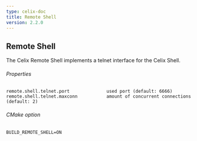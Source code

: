 ```yaml
---
type: celix-doc
title: Remote Shell
version: 2.2.0
---
```


<!--
Licensed to the Apache Software Foundation (ASF) under one or more
contributor license agreements.  See the NOTICE file distributed with
this work for additional information regarding copyright ownership.
The ASF licenses this file to You under the Apache License, Version 2.0
(the "License"); you may not use this file except in compliance with
the License.  You may obtain a copy of the License at
   
    http://www.apache.org/licenses/LICENSE-2.0

Unless required by applicable law or agreed to in writing, software
distributed under the License is distributed on an "AS IS" BASIS,
WITHOUT WARRANTIES OR CONDITIONS OF ANY KIND, either express or implied.
See the License for the specific language governing permissions and
limitations under the License.
-->

## Remote Shell

The Celix Remote Shell implements a telnet interface for the Celix Shell.

###### Properties
    remote.shell.telnet.port              used port (default: 6666)
    remote.shell.telnet.maxconn           amount of concurrent connections (default: 2)

###### CMake option
    BUILD_REMOTE_SHELL=ON
